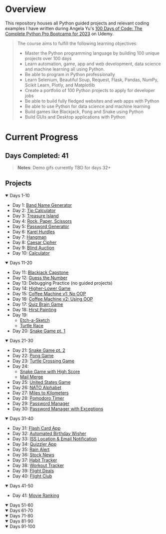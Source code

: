 # Overview

This repository houses all Python guided projects and relevant coding examples I have written during Angela Yu's [100 Days of Code: The Complete Python Pro Bootcamp for 2023](https://www.udemy.com/course/100-days-of-code/) on Udemy.

>The course aims to fulfill the following learning objectives:
>
>- Master the Python programming language by building 100 unique projects over 100 days
>- Learn automation, game, app and web development, data science and machine learning all using Python.
>- Be able to program in Python professionally
>- Learn Selenium, Beautiful Soup, Request, Flask, Pandas, NumPy, Scikit Learn, Plotly, and Matplotlib
>- Create a portfolio of 100 Python projects to apply for developer jobs
>- Be able to build fully fledged websites and web apps with Python
>- Be able to use Python for data science and machine learning
>- Build games like Blackjack, Pong and Snake using Python
>- Build GUIs and Desktop applications with Python

# Current Progress
## Days Completed: 41

>**Notes**:
>Demo gifs currently TBD for days 32+

## Projects

<details open=""><summary>Days 1-10</summary>

- Day 1: [Band Name Generator](https://github.com/marilynyi/100-days-of-code-python/tree/main/days-01-10/day-01/band-name-generator)
- Day 2: [Tip Calculator](https://github.com/marilynyi/100-days-of-code-python/tree/main/days-01-10/day-02/tip-calculator)
- Day 3: [Treasure Island](https://github.com/marilynyi/100-days-of-code-python/tree/main/days-01-10/day-03/treasure-island)
- Day 4: [Rock, Paper, Scissors](https://github.com/marilynyi/100-days-of-code-python/tree/main/days-01-10/day-04/rock-paper-scissors)
- Day 5: [Password Generator](https://github.com/marilynyi/100-days-of-code-python/tree/main/days-01-10/day-05/password-generator)
- Day 6: [Karel Hurdles](https://github.com/marilynyi/100-days-of-code-python/tree/main/days-01-10/day-06/karel-hurdles)
- Day 7: [Hangman](https://github.com/marilynyi/100-days-of-code-python/tree/main/days-01-10/day-07/hangman)
- Day 8: [Caesar Cipher](https://github.com/marilynyi/100-days-of-code-python/tree/main/days-01-10/day-08/caesar-cipher)
- Day 9: [Blind Auction](https://github.com/marilynyi/100-days-of-code-python/tree/main/days-01-10/day-09/blind-auction)
- Day 10: [Calculator](https://github.com/marilynyi/100-days-of-code-python/tree/main/days-01-10/day-10/calculator)
</details>
<details open=""><summary>Days 11-20</summary>

- Day 11: [Blackjack Capstone](https://github.com/marilynyi/100-days-of-code-python/tree/main/days-11-20/day-11/blackjack-capstone)
- Day 12: [Guess the Number](https://github.com/marilynyi/100-days-of-code-python/tree/main/days-11-20/day-12/guess-the-number)
- Day 13: Debugging Practice (no guided projects)
- Day 14: [Higher-Lower Game](https://github.com/marilynyi/100-days-of-code-python/tree/main/days-11-20/day-14/higher-lower-game)
- Day 15: [Coffee Machine v1: No OOP](https://github.com/marilynyi/100-days-of-code-python/tree/main/days-11-20/day-15/coffee-machine)
- Day 16: [Coffee Machine v2: Using OOP](https://github.com/marilynyi/100-days-of-code-python/tree/main/days-11-20/day-16/coffee-machine)
- Day 17: [Quiz Brain Game](https://github.com/marilynyi/100-days-of-code-python/tree/main/days-11-20/day-17/quiz-brain)
- Day 18: [Hirst Painting](https://github.com/marilynyi/100-days-of-code-python/tree/main/days-11-20/day-18/hirst-painting)
- Day 19:
  - [Etch-a-Sketch](https://github.com/marilynyi/100-days-of-code-python/tree/main/days-11-20/day-19/etch-a-sketch)
  - [Turtle Race](https://github.com/marilynyi/100-days-of-code-python/tree/main/days-11-20/day-19/turtle-race)
- Day 20: [Snake Game pt. 1](https://github.com/marilynyi/100-days-of-code-python/tree/main/days-11-20/day-20/snake-game-part-1)
</details>
<details open=""><summary>Days 21-30</summary>

- Day 21: [Snake Game pt. 2](https://github.com/marilynyi/100-days-of-code-python/tree/main/days-21-30/day-21/snake-game)
- Day 22: [Pong Game](https://github.com/marilynyi/100-days-of-code-python/tree/main/days-21-30/day-22/pong-game)
- Day 23: [Turtle Crossing Game](https://github.com/marilynyi/100-days-of-code-python/tree/main/days-21-30/day-23/turtle-crossing-game)
- Day 24:
  - [Snake Game with High Score](https://github.com/marilynyi/100-days-of-code-python/tree/main/days-21-30/day-24/snake-game-with-high-score)
  - [Mail Merge](https://github.com/marilynyi/100-days-of-code-python/tree/main/days-21-30/day-24/mail-merge)
- Day 25: [United States Game](https://github.com/marilynyi/100-days-of-code-python/tree/main/days-21-30/day-25/united-states-game)
- Day 26: [NATO Alphabet](https://github.com/marilynyi/100-days-of-code-python/tree/main/days-21-30/day-26/nato-alphabet)
- Day 27: [Miles to Kilometers](https://github.com/marilynyi/100-days-of-code-python/tree/main/days-21-30/day-27/mile-to-km)
- Day 28: [Pomodoro Timer](https://github.com/marilynyi/100-days-of-code-python/tree/main/days-21-30/day-28/pomodoro-timer)
- Day 29: [Password Manager](https://github.com/marilynyi/100-days-of-code-python/tree/main/days-21-30/day-29/password-manager)
- Day 30: [Password Manager with Exceptions](https://github.com/marilynyi/100-days-of-code-python/tree/main/days-21-30/day-30/password-manager-w-exceptions)
</details>
<details open=""><summary>Days 31-40</summary>

- Day 31: [Flash Card App](https://github.com/marilynyi/100-days-of-code-python/tree/main/days-31-40/day-31/flash-card-app)
- Day 32: [Automated Birthday Wisher](https://github.com/marilynyi/100-days-of-code-python/tree/main/days-31-40/day-32/automated-birthday-wisher)
- Day 33: [ISS Location & Email Notification](https://github.com/marilynyi/100-days-of-code-python/tree/main/days-31-40/day-33/iss-location-and-email)
- Day 34: [Quizzler App](https://github.com/marilynyi/100-days-of-code-python/tree/main/days-31-40/day-34/quizzler-app)
- Day 35: [Rain Alert](https://github.com/marilynyi/100-days-of-code-python/tree/main/days-31-40/day-35/rain-alert)
- Day 36: [Stock News](https://github.com/marilynyi/100-days-of-code-python/tree/main/days-31-40/day-36/stock-news)
- Day 37: [Habit Tracker](https://github.com/marilynyi/100-days-of-code-python/tree/main/days-31-40/day-37/habit-tracker)
- Day 38: [Workout Tracker](https://github.com/marilynyi/100-days-of-code-python/tree/main/days-31-40/day-38/workout-tracker)
- Day 39: [Flight Deals](https://github.com/marilynyi/100-days-of-code-python/tree/main/days-31-40/day-39/flight-deals)
- Day 40: [Flight Club](https://github.com/marilynyi/100-days-of-code-python/tree/main/days-31-40/day-40/flight-club)
</details>
<details open=""><summary>Days 41-50</summary>

- Day 41: [Movie Ranking](https://github.com/marilynyi/100-days-of-code-python/tree/main/days-41-50/day-41/movie-ranking)
</details>
<details open=""><summary>Days 51-60</summary>
</details>
<details open=""><summary>Days 61-70</summary>
</details>
<details open=""><summary>Days 71-80</summary>
</details>
<details open=""><summary>Days 81-90</summary>
</details>
<details open=""><summary>Days 91-100</summary>
</details>

